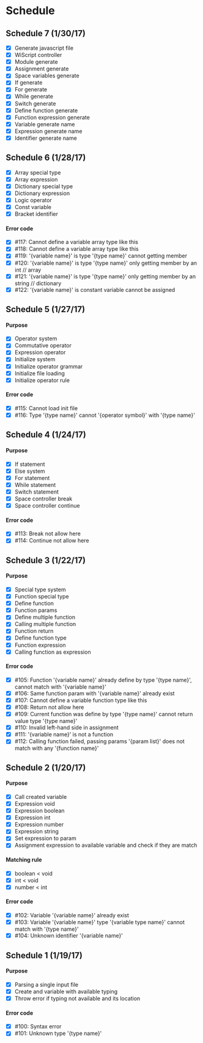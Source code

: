 # Schedule

## Schedule 7 (1/30/17)
- [x] Generate javascript file
- [x] WiScript controller
- [x] Module generate
- [x] Assignment generate
- [x] Space variables generate
- [x] If generate
- [x] For generate
- [x] While generate
- [x] Switch generate
- [x] Define function generate
- [x] Function expression generate
- [x] Variable generate name
- [x] Expression generate name
- [x] Identifier generate name

## Schedule 6 (1/28/17)
- [x] Array special type
- [x] Array expression
- [x] Dictionary special type
- [x] Dictionary expression
- [x] Logic operator
- [x] Const variable
- [x] Bracket identifier

#### Error code
- [x] #117: Cannot define a variable array type like this
- [x] #118: Cannot define a variable array type like this
- [x] #119: '{variable name}' is type '{type name}' cannot getting member
- [x] #120: '{variable name}' is type '{type name}' only getting member by an int // array
- [x] #121: '{variable name}' is type '{type name}' only getting member by an string // dictionary
- [x] #122: '{variable name}' is constant variable cannot be assigned

## Schedule 5 (1/27/17)
#### Purpose
- [x] Operator system
- [x] Commutative operator
- [x] Expression operator
- [x] Initialize system
- [x] Initialize operator grammar
- [x] Initialize file loading
- [x] Initialize operator rule

#### Error code
- [x] #115: Cannot load init file
- [x] #116: Type '{type name}' cannot '{operator symbol}' with '{type name}'

## Schedule 4 (1/24/17)
#### Purpose
- [x] If statement
- [x] Else system
- [x] For statement
- [x] While statement
- [x] Switch statement
- [x] Space controller break
- [x] Space controller continue

#### Error code
- [x] #113: Break not allow here
- [x] #114: Continue not allow here

## Schedule 3 (1/22/17)
#### Purpose
- [x] Special type system
- [x] Function special type
- [x] Define function
- [x] Function params
- [x] Define multiple function
- [x] Calling multiple function
- [x] Function return
- [x] Define function type
- [x] Function expression
- [x] Calling function as expression

#### Error code
- [x] #105: Function '{variable name}' already define by type '{type name}', cannot match with '{variable name}'
- [x] #106: Same function param with '{variable name}' already exist
- [x] #107: Cannot define a variable function type like this
- [x] #108: Return not allow here
- [x] #109: Current function was define by type '{type name}' cannot return value type '{type name}'
- [x] #110: Invalid left-hand side in assignment
- [x] #111: '{variable name}' is not a function
- [x] #112: Calling function failed, passing params '{param list}' does not match with any '{function name}'

## Schedule 2 (1/20/17)
#### Purpose
- [x] Call created variable
- [x] Expression void
- [x] Expression boolean
- [x] Expression int
- [x] Expression number
- [x] Expression string
- [x] Set expression to param
- [x] Assignment expression to available variable and check if they are match

#### Matching rule
- [x] boolean < void
- [x] int < void
- [x] number < int

#### Error code
- [x] #102: Variable '{variable name}' already exist
- [x] #103: Variable '{variable name}' type '{variable type name}' cannot match with '{type name}'
- [x] #104: Unknown identifier '{variable name}'

## Schedule 1 (1/19/17)
#### Purpose
- [x] Parsing a single input file
- [x] Create and variable with available typing
- [x] Throw error if typing not available and its location

#### Error code
- [x] #100: Syntax error
- [x] #101: Unknown type '{type name}'

